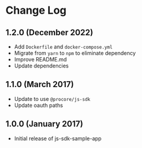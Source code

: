 # Change Log

## 1.2.0 (December 2022)

* Add `Dockerfile` and `docker-compose.yml`
* Migrate from `yarn` to `npm` to eliminate dependency
* Improve README.md
* Update dependencies

## 1.1.0 (March 2017)

* Update to use `@procore/js-sdk`
* Update oauth paths

## 1.0.0 (January 2017)

* Initial release of js-sdk-sample-app
